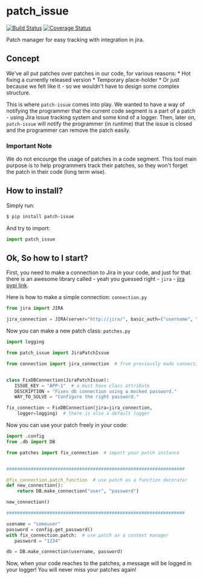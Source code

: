 # patch_issue

[![Build Status](https://travis-ci.org/yakobu/patch-issue.svg?branch=master)](https://travis-ci.org/yakobu/patch-issue)
[![Coverage Status](https://coveralls.io/repos/github/yakobu/patch-issue/badge.svg?branch=master)](https://coveralls.io/github/yakobu/patch-issue?branch=master)

Patch manager for easy tracking with integration in jira.

## Concept
We've all put patches over patches in our code, for various reasons:
    * Hot fixing a currently released version
    * Temporary place-holder
    * Or just because we felt like it - 
      so we wouldn't have to design some complex structure.

This is where `patch-issue` comes into play.
We wanted to have a way of notifying the programmer 
that the current code segment is a part of a patch - 
using Jira issue tracking system and some kind of a logger.
Then, later on, `patch-issue` will notify the programmer (in runtime)
that the issue is closed and the programmer can remove the patch easily.

### Important Note
We do not encourge the usage of patches in a code segment.
This tool main purpose is to help programmers track their patches,
so they won't forget the patch in their code (long term wise).

## How to install?
Simply run:
```bash
$ pip install patch-issue
```
And try to import:
```python
import patch_issue
```

## Ok, So how to I start?
First, you need to make a connection to Jira in your code,
and just for that there is an awesome library called - 
yeah you guessed right - `jira` - [jira pypi link](https://pypi.org/project/jira/).

Here is how to make a simple connection:
`connection.py`
```python
from jira import JIRA

jira_connection = JIRA(server="http://jira/", basic_auth=("username", "password"))
```

Now you can make a new patch class:
`patches.py`
```python
import logging

from patch_issue import JiraPatchIssue 

from connection import jira_connection  # from previously made connection


class FixDBConnection(JiraPatchIssue):
   ISSUE_KEY = "APP-1"  # a must have class attribute
   DESCRIPTION = "Fixes db connection using a mocked password."
   WAY_TO_SOLVE = "Configure the right password."

fix_connection = FixDBConnection(jira=jira_connection,
    logger=logging)  # there is also a default logger
```

Now you can use your patch freely in your code:
```python
import .config
from .db import DB

from patches import fix_connection  # import your patch instance


##################################################################

@fix_connection.patch_function  # use patch as a function decorator
def new_connection():
    return DB.make_connection("user", "password")

new_connection()

##################################################################

usename = "someuser"
password = config.get_password()
with fix_connection.patch:  # use patch as a context manager
   password = "1234"

db = DB.make_connection(username, password)
```

Now, when your code reaches to the patches, 
a message will be logged in your logger!
You will never miss your patches again!

